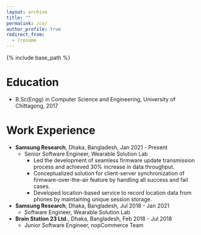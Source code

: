 ```yaml
---
layout: archive
title: ""
permalink: /cv/
author_profile: true
redirect_from:
  - /resume
---
```




{% include base_path %}

Education
======
* B.Sc(Engg) in Computer Science and Engineering, University of Chittagong, 2017

Work Experience
======
- **Samsung Research**, Dhaka, Bangladesh, Jan 2021 - Present
  * Senior Software Engineer, Wearable Solution Lab
    * Led the development of seamless firmware update transmission process and achieved 30% increase in data throughput.
    - Conceptualized solution for client-server synchronization of firmware-over-the-air feature by handling all success and fail cases.
    - Developed location-based service to record location data from phones by maintaining unique session storage.
- **Samsung Research**, Dhaka, Bangladesh, Jul 2018 - Jan 2021
  * Software Engineer, Wearable Solution Lab
- **Brain Station 23 Ltd.**, Dhaka, Bangladesh, Feb 2018 - Jul 2018
  * Junior Software Engineer, nopCommerce Team
